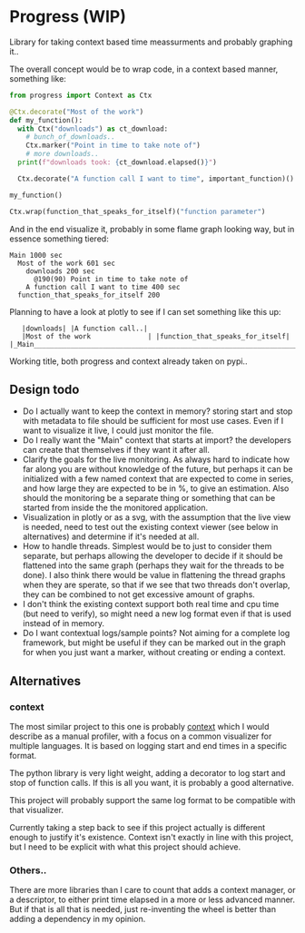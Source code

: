 # Progress (WIP)

Library for taking context based time meassurments and probably graphing it..

The overall concept would be to wrap code, in a context based manner, something like:

```python
from progress import Context as Ctx

@Ctx.decorate("Most of the work")
def my_function():
  with Ctx("downloads") as ct_download:
    # bunch_of_downloads..
    Ctx.marker("Point in time to take note of")
    # more downloads..
  print(f"downloads took: {ct_download.elapsed()}")

  Ctx.decorate("A function call I want to time", important_function)()

my_function()

Ctx.wrap(function_that_speaks_for_itself)("function parameter")
```

And in the end visualize it, probably in some flame graph looking way,
but in essence something tiered:

```
Main 1000 sec
  Most of the work 601 sec
    downloads 200 sec
      @190(90) Point in time to take note of
    A function call I want to time 400 sec
  function_that_speaks_for_itself 200
```

Planning to have a look at plotly to see if I can set something like this up:

```
   |downloads| |A function call..|
   |Most of the work              | |function_that_speaks_for_itself|
|_Main___________________________________________________________________|
```

Working title, both progress and context already taken on pypi..

## Design todo

- Do I actually want to keep the context in memory? storing start and stop with metadata to file should be sufficient for most use cases. Even if I want to visualize it live, I could just monitor the file.
- Do I really want the "Main" context that starts at import? the developers can create that themselves if they want it after all.
- Clarify the goals for the live monitoring. As always hard to indicate how far along you are without knowledge of the future, but perhaps it can be initialized with a few named context that are expected to come in series, and how large they are expected to be in %, to give an estimation. Also should the monitoring be a separate thing or something that can be started from inside the the monitored application.
- Visualization in plotly or as a svg, with the assumption that the live view is needed, need to test out the existing context viewer (see below in alternatives) and determine if it's needed at all.
- How to handle threads. Simplest would be to just to consider them separate, but perhaps allowing the developer to decide if it should be flattened into the same graph (perhaps they wait for the threads to be done). I also think there would be value in flattening the thread graphs when they are sperate, so that if we see that two threads don't overlap, they can be combined to not get excessive amount of graphs.
- I don't think the existing context support both real time and cpu time (but need to verify), so might need a new log format even if that is used instead of in memory.
- Do I want contextual logs/sample points? Not aiming for a complete log framework, but might be useful if they can be marked out in the graph for when you just want a marker, without creating or ending a context.


## Alternatives

### context

The most similar project to this one is probably [context](https://pypi.org/project/context/) which I would describe as a manual profiler, with a focus on a common visualizer for multiple languages. It is based on logging start and end times in a specific format.

The python library is very light weight, adding a decorator to log start and stop of function calls. If this is all you want, it is probably a good alternative.

This project will probably support the same log format to be compatible with that visualizer.

Currently taking a step back to see if this project actually is different enough to justify it's existence. Context isn't exactly in line with this project, but I need to be explicit with what this project should achieve.

### Others..

There are more libraries than I care to count that adds a context manager, or a descriptor, to either print time elapsed in a more or less advanced manner. But if that is all that is needed, just re-inventing the wheel is better than adding a dependency in my opinion.
